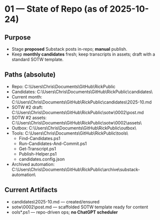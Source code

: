 # 01 — State of Repo (as of 2025-10-24)

## Purpose
- Stage **proposed** Substack posts in-repo; **manual** publish.
- Keep **monthly candidates** fresh; keep transcripts in assets; draft with a standard SOTW template.

## Paths (absolute)
- Repo: C:\Users\Chris\Documents\GitHub\RickPublic
- Candidates: C:\Users\Chris\Documents\GitHub\RickPublic\candidates\
- Current month: C:\Users\Chris\Documents\GitHub\RickPublic\candidates\2025-10.md
- SOTW #2 draft: C:\Users\Chris\Documents\GitHub\RickPublic\sotw\0002\post.md
- SOTW #2 assets: C:\Users\Chris\Documents\GitHub\RickPublic\sotw\0002\assets\
- Outbox: C:\Users\Chris\Documents\GitHub\RickPublic\outbox\
- Tools: C:\Users\Chris\Documents\GitHub\RickPublic\tools\
  - Find-Candidates.ps1
  - Run-Candidates-And-Commit.ps1
  - Get-Transcript.ps1
  - Publish-Helper.ps1
  - candidates.config.json
- Archived automation: C:\Users\Chris\Documents\GitHub\RickPublic\archive\substack-automation\

## Current Artifacts
- candidates\2025-10.md — created/ensured
- sotw\0002\post.md — scaffolded SOTW template ready for content
- 	ools\*.ps1 — repo-driven ops; **no ChatGPT scheduler**
